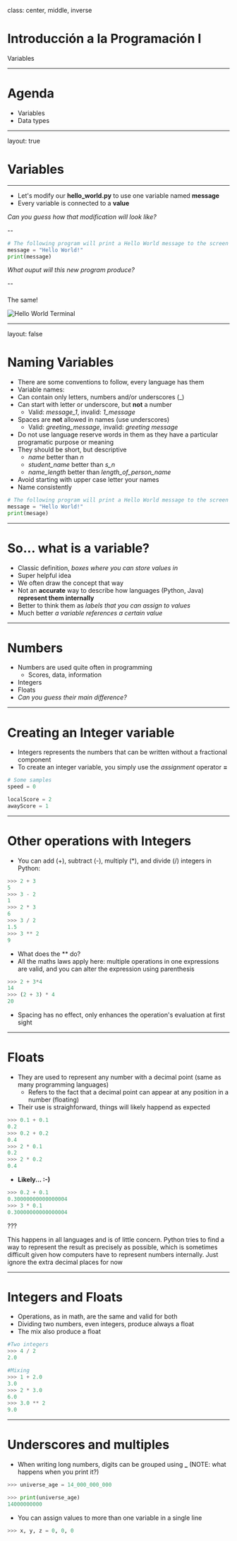 class: center, middle, inverse

# Introducción a la Programación I
Variables

---

# Agenda

- Variables
- Data types

---

layout: true

# Variables

---

- Let's modify our **hello_world.py** to use one variable named **message**
- Every variable is connected to a **value**

*Can you guess how that modification will look like?*

--

```python
# The following program will print a Hello World message to the screen
message = "Hello World!"
print(message)
```
*What ouput will this new program produce?*

--

#### 
The same!

![Hello World Terminal]({{site.baseurl}}/presentation/hello-world/hw-terminal.png)

---

layout: false

# Naming Variables

- There are some conventions to follow, every language has them
- Variable names:
- Can contain only letters, numbers and/or underscores (_)
- Can start with letter or underscore, but **not** a number
  - Valid: *message_1*, invalid: *1_message*
- Spaces are **not** allowed in names (use underscores)
  - Valid: *greeting_message*, invalid: *greeting message*
- Do not use language reserve words in them as they have a particular programatic purpose or meaning
- They should be short, but descriptive
  - *name* better than *n*
  - *student_name* better than *s_n*
  - *name_length* better than *length_of_person_name*
- Avoid starting with upper case letter your names
- Name consistently

```python
# The following program will print a Hello World message to the screen
message = "Hello World!"
print(mesage)
```

---

# So... what is a variable?

- Classic definition, *boxes where you can store values in*
- Super helpful idea
- We often draw the concept that way
- Not an **accurate** way to describe how languages (Python, Java) **represent them internally**
- Better to think them as *labels that you can assign to values*
- Much better *a variable references a certain value*

---

# Numbers

- Numbers are used quite often in programming
  - Scores, data, information
- Integers
- Floats
- *Can you guess their main difference?*

---

# Creating an Integer variable

- Integers represents the numbers that can be written without a fractional component
- To create an integer variable, you simply use the *assignment* operator **=**

```python
# Some samples
speed = 0

localScore = 2
awayScore = 1
```

---

# Other operations with Integers

- You can add (+), subtract (-), multiply (*), and divide (/) integers in Python:

```python
>>> 2 + 3
5
>>> 3 - 2
1
>>> 2 * 3
6
>>> 3 / 2
1.5
>>> 3 ** 2
9
```

- What does the ** do?
- All the maths laws apply here: multiple operations in one expressions are valid, and you can alter the expression using parenthesis

```python
>>> 2 + 3*4
14
>>> (2 + 3) * 4
20
```

- Spacing has no effect, only enhances the operation's evaluation at first sight

---

# Floats

- They are used to represent any number with a decimal point (same as many programming languages)
  - Refers to the fact that a decimal point can appear at any position in a number (floating)
- Their use is straighforward, things will likely happend as expected

```python
>>> 0.1 + 0.1
0.2
>>> 0.2 + 0.2
0.4
>>> 2 * 0.1
0.2
>>> 2 * 0.2
0.4
```

- **Likely... :-)**

```python
>>> 0.2 + 0.1
0.30000000000000004
>>> 3 * 0.1
0.30000000000000004
```

???

This happens in all languages and is of little concern. Python tries to find a way to represent the result as precisely as possible, which is sometimes difficult given how computers have to represent numbers internally. Just ignore the extra decimal places for now

---

# Integers and Floats

- Operations, as in math, are the same and valid for both
- Dividing two numbers, even integers, produce always a float
- The mix also produce a float

```python
#Two integers
>>> 4 / 2
2.0

#Mixing
>>> 1 + 2.0
3.0
>>> 2 * 3.0
6.0
>>> 3.0 ** 2
9.0
```

---

# Underscores and multiples

- When writing long numbers, digits can be grouped using **_** (NOTE: what happens when you print it?)

```python
>>> universe_age = 14_000_000_000

>>> print(universe_age)
14000000000
```

- You can assign values to more than one variable in a single line

```python
>>> x, y, z = 0, 0, 0
```